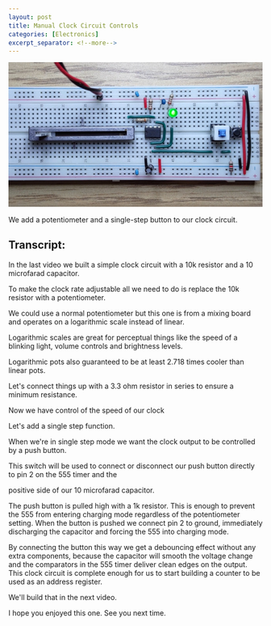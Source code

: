 ```yaml
---
layout: post
title: Manual Clock Circuit Controls
categories: [Electronics]
excerpt_separator: <!--more-->
---
```


[![Manual Clock Circuit Controls](/images/clock_controls.jpg)](https://youtu.be/LNIVcQHGDm4)

We add a potentiometer and a single-step button to our clock circuit.

<!--more-->

## Transcript:

In the last video we built a simple clock circuit with a 10k resistor and a 10 microfarad capacitor.

To make the clock rate adjustable all we need to do is replace the 10k resistor with a potentiometer.

We could use a normal potentiometer but this one is from a mixing board and operates on a logarithmic scale instead of linear.

Logarithmic scales are great for perceptual things like the speed of a blinking light, volume controls and brightness levels.

Logarithmic pots also guaranteed to be at least 2.718 times cooler than linear pots.

Let's connect things up with a 3.3 ohm resistor in series to ensure a minimum resistance.

Now we have control of the speed of our clock

Let's add a single step function.

When we're in single step mode we want the clock output to be controlled by a push button.

This switch will be used to connect or disconnect our push button directly to pin 2 on the 555 timer and the

positive side of our 10 microfarad capacitor.

The push button is pulled high with a 1k resistor. This is enough to prevent the 555 from entering charging mode regardless of the potentiometer setting. When the button is pushed we connect pin 2 to ground, immediately discharging the capacitor and forcing the 555 into charging mode.

By connecting the button this way we get a debouncing effect without any extra components, because the capacitor will smooth the voltage change and the comparators in the 555 timer deliver clean edges on the output. This clock circuit is complete enough for us to start
building a counter to be used as an address register.

We'll build that in the next video.

I hope you enjoyed this one. See you next time.
